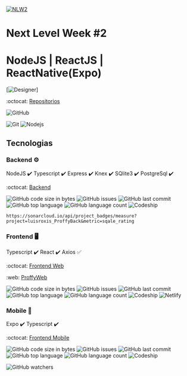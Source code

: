 
[![NLW2](https://github.com/HigorSnt/proffy/blob/master/.github/logo.svg)](https://github.com/luisroxis/Proffy)

# Next Level Week #2
# NodeJS | ReactJS | ReactNative(Expo)

[![Designer](https://github.com/HigorSnt/proffy/blob/master/.github/design.png)]

:octocat: [Repositorios](https://github.com/luisroxis/Proffy)

<p>
  <img alt="GitHub" src="https://img.shields.io/github/license/luisroxis/Proffy?style=for-the-badge"></p>

<p> <img alt="Git" src="https://img.shields.io/badge/-Git-F05032?style=flat-square&logo=git&logoColor=white" /> <img alt="Nodejs" src="https://img.shields.io/badge/-Nodejs-43853d?style=flat-square&logo=Node.js&logoColor=white" /> 
</p>

## Tecnologias

### Backend :gear:

  NodeJS :heavy_check_mark:
  Typescript :heavy_check_mark:
  Express :heavy_check_mark:
  Knex :heavy_check_mark:
  SQlite3 :heavy_check_mark:
  PostgreSql :heavy_check_mark:

 :octocat: [Backend](https://github.com/luisroxis/ProffyBack)

  <p>
    <img alt="GitHub code size in bytes" src="https://img.shields.io/github/languages/code-size/luisroxis/ProffyBack?style=for-the-badge"> 
    <img alt="GitHub issues" src="https://img.shields.io/github/issues/luisroxis/ProffyBack?style=for-the-badge"> 
    <img alt="GitHub last commit" src="https://img.shields.io/github/last-commit/luisroxis/ProffyBack?style=for-the-badge"> 
    <img alt="GitHub top language" src="https://img.shields.io/github/languages/top/luisroxis/ProffyBack?style=for-the-badge"> 
    <img alt="GitHub language count" src="https://img.shields.io/github/languages/count/luisroxis/ProffyBack?style=for-the-badge"> 
    <img alt="Codeship" src="https://img.shields.io/codeship/ba7880e6-9a53-47fe-ae05-3a750bdf4db4?style=for-the-badge">
     
    https://sonarcloud.io/api/project_badges/measure?project=luisroxis_ProffyBack&metric=sqale_rating
  </p>

### Frontend :desktop_computer:

Typescript :heavy_check_mark:
React :heavy_check_mark:
Axios :white_check_mark:

 :octocat: [Frontend Web](https://github.com/luisroxis/ProffyWeb)

 :web: [ProffyWeb](https://swap-proffyweb.netlify.app)

  <p>
  <img alt="GitHub code size in bytes" src="https://img.shields.io/github/languages/code-size/luisroxis/ProffyWeb?style=for-the-badge"> 
  <img alt="GitHub issues" src="https://img.shields.io/github/issues/luisroxis/ProffyWeb?style=for-the-badge"> 
  <img alt="GitHub last commit" src="https://img.shields.io/github/last-commit/luisroxis/ProffyWeb?style=for-the-badge"> 
  <img alt="GitHub top language" src="https://img.shields.io/github/languages/top/luisroxis/ProffyWeb?style=for-the-badge"> 
  <img alt="GitHub language count" src="https://img.shields.io/github/languages/count/luisroxis/ProffyWeb?style=for-the-badge"> 
 <img alt="Codeship" src="https://img.shields.io/codeship/a52ebf01-fbe9-4327-9bc9-6b5a7aa03e68?style=for-the-badge"> 
 <img alt="Netlify" src="https://img.shields.io/netlify/1a6dc78e-ad54-491d-989c-1699dd5a9d59?style=for-the-badge">
  </p>

### Mobile :iphone:

  Expo :heavy_check_mark:
  Typescript :heavy_check_mark:

:octocat: [Frontend Mobile](https://github.com/luisroxis/ProffyMobile)

  <p>
  <img alt="GitHub code size in bytes" src="https://img.shields.io/github/languages/code-size/luisroxis/ProffyMobile?style=for-the-badge"> 
  <img alt="GitHub issues" src="https://img.shields.io/github/issues/luisroxis/ProffyMobile?style=for-the-badge"> 
  <img alt="GitHub last commit" src="https://img.shields.io/github/last-commit/luisroxis/ProffyMobile?style=for-the-badge"> 
  <img alt="GitHub top language" src="https://img.shields.io/github/languages/top/luisroxis/ProffyMobile?style=for-the-badge"> 
  <img alt="GitHub language count" src="https://img.shields.io/github/languages/count/luisroxis/ProffyMobile?style=for-the-badge"> 
  <img alt="Codeship" src="https://img.shields.io/codeship/45727e3d-24cf-4746-9b0d-68ec8093338e?style=for-the-badge">
  </p>

<img alt="GitHub watchers" src="https://img.shields.io/github/watchers/luisroxis/Proffy?style=for-the-badge">